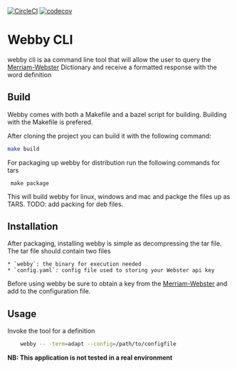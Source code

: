 [![CircleCI](https://dl.circleci.com/status-badge/img/gh/aedwa038/webbycli/tree/main.svg?style=svg)](https://dl.circleci.com/status-badge/redirect/gh/aedwa038/webbycli/tree/main)
[![codecov](https://codecov.io/gh/aedwa038/webbycli/branch/main/graph/badge.svg?token=4FUOFXU93Y)](https://codecov.io/gh/aedwa038/webbycli)

# Webby CLI

webby cli is aa command line tool that will allow the user to query the [Merriam-Webster](https://dictionaryapi.com/products/json#sec-2.fl) Dictionary and receive a formatted response with the word definition


## Build
Webby comes with both a Makefile and a bazel script for building. Building with the Makefile is prefered.

After cloning the project you can build it with the following command:
```bash
make build
```

For packaging up webby for distribution run the following commands for tars
```
 make package
```

This will build webby for linux, windows and mac and packge the files up as TARS. 
TODO: add packing for deb files.

## Installation
After packaging, installing webby is simple as decompressing the tar file.
The tar file should contain two files

    * `webby`: the binary for execution needed
    * `config.yaml`: config file used to storing your Webster api key
Before using webby be sure to obtain a key from the [Merriam-Webster](https://dictionaryapi.com/products/json#sec-2.fl) and add to the configuration file.

## Usage
Invoke the tool for a definition
```bash
    webby -- -term=adapt --config=/path/to/configfile
```

**NB: This application is not tested in a real environment**
